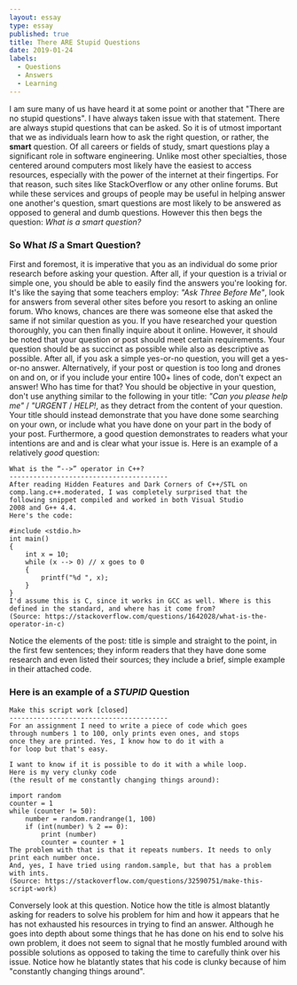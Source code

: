 ```yaml
---
layout: essay
type: essay
published: true
title: There ARE Stupid Questions
date: 2019-01-24
labels:
  - Questions
  - Answers
  - Learning
---
```


I am sure many of us have heard it at some point or another that "There are no stupid questions". I have always taken issue with that statement. There are always stupid questions that can be asked. So it is of utmost important that we as individuals learn how to ask the right question, or rather, the **smart** question. Of all careers or fields of study, smart questions play a significant role in software engineering. Unlike most other specialties, those centered around computers most likely have the easiest to access resources, especially with the power of the internet at their fingertips. For that reason, such sites like StackOverflow or any other online forums. But while these services and groups of people may be useful in helping answer one another's question, smart questions are most likely to be answered as opposed to general and dumb questions. However this then begs the question: *What is a smart question?*

### So What **_IS_** a Smart Question?

First and foremost, it is imperative that you as an individual do some prior research before asking your question. After all, if your question is a trivial or simple one, you should be able to easily find the answers you're looking for. It's like the saying that some teachers employ: *"Ask Three Before Me"*, look for answers from several other sites before you resort to asking an online forum. Who knows, chances are there was someone else that asked the same if not similar question as you. If you have researched your question thoroughly, you can then finally inquire about it online. However, it should be noted that your question or post should meet certain requirements. Your question should be as succinct as possible while also as descriptive as possible. After all, if you ask a simple yes-or-no question, you will get a yes-or-no answer. Alternatively, if your post or question is too long and drones on and on, or if you include your entire 100+ lines of code, don't expect an answer! Who has time for that? You should be objective in your question, don't use anything similar to the following in your title: *"Can you please help me"* / *"URGENT* / *HELP!*, as they detract from the content of your question. Your title should instead demonstrate that you have done some searching on your own, or include what you have done on your part in the body of your post. Furthermore, a good question demonstrates to readers what your intentions are and and is clear what your issue is. Here is an example of a relatively *good* question:
```
What is the “-->” operator in C++?
----------------------------------------
After reading Hidden Features and Dark Corners of C++/STL on 
comp.lang.c++.moderated, I was completely surprised that the 
following snippet compiled and worked in both Visual Studio 
2008 and G++ 4.4.
Here's the code:

#include <stdio.h>
int main()
{
    int x = 10;
    while (x --> 0) // x goes to 0
    {
        printf("%d ", x);
    }
}
I'd assume this is C, since it works in GCC as well. Where is this defined in the standard, and where has it come from?
(Source: https://stackoverflow.com/questions/1642028/what-is-the-operator-in-c)
```
Notice the elements of the post: title is simple and straight to the point, in the first few sentences; they inform readers that they have done some research and even listed their sources; they include a brief, simple example in their attached code.


### Here is an example of a **_STUPID_** Question
```
Make this script work [closed]
----------------------------------------
For an assignment I need to write a piece of code which goes
through numbers 1 to 100, only prints even ones, and stops 
once they are printed. Yes, I know how to do it with a 
for loop but that's easy.

I want to know if it is possible to do it with a while loop. 
Here is my very clunky code 
(the result of me constantly changing things around):

import random
counter = 1
while (counter != 50):
    number = random.randrange(1, 100)
    if (int(number) % 2 == 0):
        print (number)
        counter = counter + 1
The problem with that is that it repeats numbers. It needs to only print each number once. 
And, yes, I have tried using random.sample, but that has a problem with ints.
(Source: https://stackoverflow.com/questions/32590751/make-this-script-work)
```
Conversely look at this question. Notice how the title is almost blatantly asking for readers to solve his problem for him and how it appears that he has not exhausted his resources in trying to find an answer. Although he goes into depth about some things that he has done on his end to solve his own problem, it does not seem to signal that he mostly fumbled around with possible solutions as opposed to taking the time to carefully think over his issue. Notice how he blatantly states that his code is clunky because of him "constantly changing things around".



